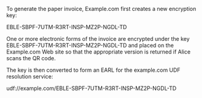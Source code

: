 To generate the paper invoice, Example.com first creates a new encryption key:

EBLE-SBPF-7UTM-R3RT-INSP-MZ2P-NGDL-TD

One or more electronic forms of the invoice are encrypted under the key 
EBLE-SBPF-7UTM-R3RT-INSP-MZ2P-NGDL-TD and placed on the Example.com Web site so that 
the appropriate version is returned if Alice scans the QR code.

The key is then converted to form an EARL for the example.com UDF resolution service:

udf://example.com/EBLE-SBPF-7UTM-R3RT-INSP-MZ2P-NGDL-TD
